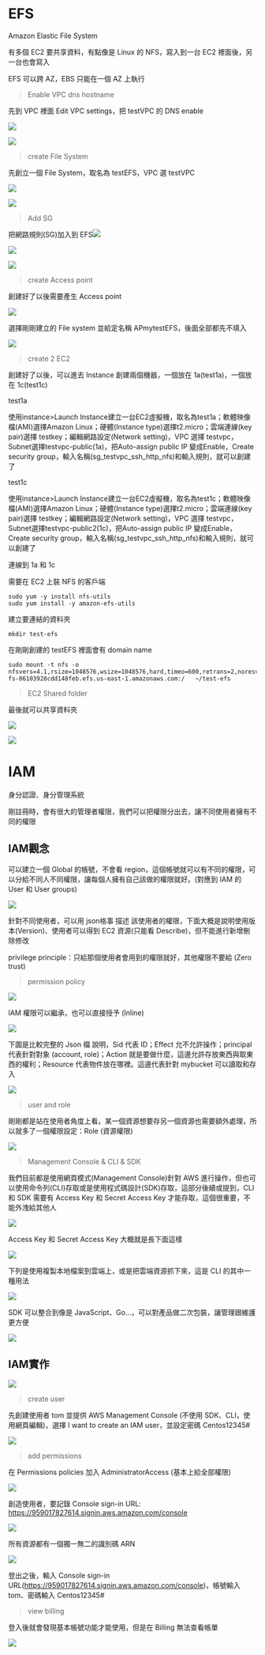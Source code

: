 # EFS

Amazon Elastic File System

有多個 EC2 要共享資料，有點像是 Linux 的 NFS，寫入到一台 EC2 裡面後，另一台也會寫入



EFS 可以跨 AZ，EBS 只能在一個 AZ 上執行

> Enable VPC dns hostname

先到 VPC 裡面 Edit VPC settings，把 testVPC 的 DNS enable

![](picture/EFS05.png)



![](picture/EFS06.png)



> create File System

先創立一個 File System，取名為 testEFS，VPC 選 testVPC

![](picture/EFS01.png)

![](picture/EFS02.png)

> Add SG

把網路規則(SG)加入到 EFS![](picture/EFS08.png)

![](picture/EFS09.png)



![](picture/EFS07.png)



> create Access point

創建好了以後需要產生 Access point

![](picture/EFS03.png)

選擇剛剛建立的 File system 並給定名稱 APmytestEFS，後面全部都先不填入

![](picture/EFS04.png)



> create 2 EC2

創建好了以後，可以進去 Instance 創建兩個機器，一個放在 1a(test1a)，一個放在 1c(test1c)

test1a

使用instance>Launch Instance建立一台EC2虛擬機，取名為test1a；軟體映像檔(AMI)選擇Amazon Linux；硬體(Instance type)選擇t2.micro；雲端連線(key pair)選擇 testkey；編輯網路設定(Network setting)，VPC 選擇 testvpc，Subnet選擇testvpc-public(1a)，把Auto-assign public IP 變成Enable，Create security group，輸入名稱(sg_testvpc_ssh_http_nfs)和輸入規則，就可以創建了



test1c

使用instance>Launch Instance建立一台EC2虛擬機，取名為test1c；軟體映像檔(AMI)選擇Amazon Linux；硬體(Instance type)選擇t2.micro；雲端連線(key pair)選擇 testkey；編輯網路設定(Network setting)，VPC 選擇 testvpc，Subnet選擇testvpc-public2(1c)，把Auto-assign public IP 變成Enable，Create security group，輸入名稱(sg_testvpc_ssh_http_nfs)和輸入規則，就可以創建了



連線到 1a 和 1c

需要在 EC2 上裝 NFS 的客戶端

```
sudo yum -y install nfs-utils
sudo yum install -y amazon-efs-utils
```



建立要連結的資料夾

```
mkdir test-efs
```



在剛剛創建的 testEFS 裡面會有 domain name

```
sudo mount -t nfs -o nfsvers=4.1,rsize=1048576,wsize=1048576,hard,timeo=600,retrans=2,noresvport fs-06103928cdd148feb.efs.us-east-1.amazonaws.com:/   ~/test-efs
```

> EC2 Shared folder

最後就可以共享資料夾

![](picture/EFS11.png)

![](picture/EFS10.png)



# IAM

身分認證、身分管理系統

剛註冊時，會有很大的管理者權限，我們可以把權限分出去，讓不同使用者擁有不同的權限

## IAM觀念

可以建立一個 Global 的帳號，不會看 region，這個帳號就可以有不同的權限，可以分給不同人不同權限，讓每個人擁有自己該做的權限就好。(對應到 IAM 的 User 和 User groups)

![](picture/IAM01.jpg)





針對不同使用者，可以用 json格事 描述 該使用者的權限，下面大概是說明使用版本(Version)、使用者可以得到 EC2 資源(只能看 Describe)，但不能進行新增刪除修改

privilege principle：只給那個使用者會用到的權限就好，其他權限不要給 (Zero trust)

> permission policy

![](picture/IAM02.jpg)



IAM 權限可以繼承，也可以直接授予 (Inline)

![](picture/IAM03.jpg)



下圖是比較完整的 Json 檔 說明，Sid 代表 ID；Effect 允不允許操作；principal 代表針對對象 (account, role)；Action 就是要做什麼，這邊允許存放東西與取東西的權利；Resource 代表物件放在哪裡。這邊代表針對 mybucket 可以讀取和存入

![](picture/IAM04.jpg)



> user and role

剛剛都是站在使用者角度上看。某一個資源想要存另一個資源也需要額外處理，所以就多了一個權限設定：Role (資源權限)

![](picture/IAM09.jpg)



> Management Console & CLI & SDK 

我們目前都是使用網頁模式(Management Console)針對 AWS 進行操作，但也可以使用命令列(CLI)存取或是使用程式碼設計(SDK)存取，這部分後續或提到，CLI 和 SDK 需要有 Access Key 和 Secret Access Key 才能存取，這個很重要，不能外洩給其他人

![](picture/IAM05.jpg)

 Access Key 和 Secret Access Key 大概就是長下面這樣

![](picture/IAM06.jpg)

下列是使用複製本地檔案到雲端上，或是把雲端資源抓下來，這是 CLI 的其中一種用法

![](picture/IAM07.jpg)



SDK 可以整合到像是 JavaScript、Go...，可以對產品做二次包裝，讓管理跟維護更方便

![](picture/IAM08.jpg)



## IAM實作

![](picture/IAM01.png)

> create user 

先創建使用者 tom 並提供 AWS Management Console (不使用 SDK、CLI，使用網頁編輯)，選擇 I want to create an IAM user，並設定密碼 Centos12345#

![](picture/IAM02.png)



> add permissions

在 Permissions policies 加入 AdministratorAccess (基本上給全部權限)

![](picture/IAM03.png)



創造使用者，要記錄 Console sign-in URL: https://959017827614.signin.aws.amazon.com/console

![](picture/IAM04.png)

所有資源都有一個獨一無二的識別碼 ARN

![](picture/IAM05.png)



登出之後，輸入 Console sign-in URL(https://959017827614.signin.aws.amazon.com/console)，帳號輸入 tom、密碼輸入 Centos12345#



> view billing

登入後就會發現基本帳號功能才能使用，但是在 Billing 無法查看帳單

![](picture/IAM06.png)

